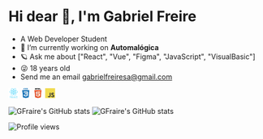 # Hi dear 👋, I'm Gabriel Freire
- A Web Developer Student
- 🔭 I’m currently working on **Automalógica**
- 🪐 Ask me about ["React", "Vue", "Figma", "JavaScript", "VisualBasic"]
- 😜 18 years old
- Send me an email gabrielfreiresa@gmail.com
<p align="left">
<img src="https://raw.githubusercontent.com/devicons/devicon/master/icons/react/react-original-wordmark.svg" alt="react" width="20" height="20"/>
<img src="https://raw.githubusercontent.com/devicons/devicon/master/icons/css3/css3-plain-wordmark.svg" alt="css3"  width="20" height="20"/>
<img src="https://raw.githubusercontent.com/devicons/devicon/master/icons/html5/html5-original-wordmark.svg" alt="html5"  width="20" height="20"/>
<img src="https://raw.githubusercontent.com/devicons/devicon/master/icons/javascript/javascript-original.svg" alt="javascript" width="20" height="20"/>

![GFraire's GitHub stats](https://github-readme-stats.vercel.app/api?username=gfraire&show_icons=true&theme=tokyonight)
![GFraire's GitHub stats](https://github-readme-stats.vercel.app/api/top-langs?username=gfraire&theme=tokyonight)

![Profile views](https://komarev.com/ghpvc/?username=GFraire&color=333333)
